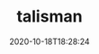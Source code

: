 ---
date: '2020-10-18T18:28:24'
draft: false
metadata:
  description: By hooking into the pre-push hook provided by Git, Talisman validates
    the outgoing changeset for things that look suspicious - such as authorization
    tokens and private keys.
  homepage: https://thoughtworks.github.io/talisman/
  name: talisman
  owner:
    github_url: https://github.com/thoughtworks
    login: thoughtworks
    name: ThoughtWorks
    url: https://thoughtworks.com
  url: https://github.com/thoughtworks/talisman
tags: []
title: talisman
type: tool
---